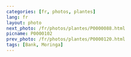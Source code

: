 ```yaml
---
categories: [fr, photos, plantes]
lang: fr
layout: photo
next_photo: /fr/photos/plantes/P0000088.html
picname: P0000102
prev_photo: /fr/photos/plantes/P0000120.html
tags: [Bank, Moringa]
---
```

